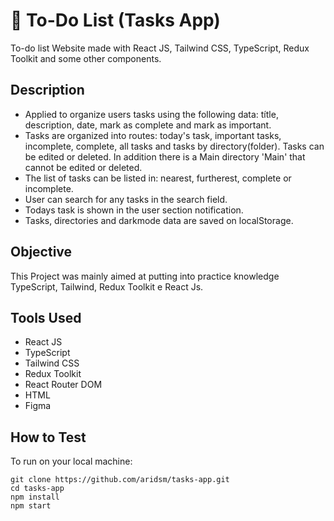 # 📅 To-Do List (Tasks App)

To-do list Website made with React JS, Tailwind CSS, TypeScript, Redux Toolkit and some other components.


## Description

- Applied to organize users tasks using the following data: títle, description, date, mark as complete and mark as important. 
- Tasks are organized into routes: today's task, important tasks, incomplete, complete, all tasks and tasks by directory(folder). Tasks can be edited or deleted. In addition there is a Main directory 'Main' that cannot be edited or deleted.
- The list of tasks can be listed in: nearest, furtherest, complete or incomplete.
- User can search for any tasks in the search field.
- Todays task is shown in the user section notification.
- Tasks, directories and darkmode data are saved on localStorage.

## Objective

This Project was mainly aimed at putting into practice knowledge TypeScript, Tailwind, Redux Toolkit e React Js.

## Tools Used

- React JS
- TypeScript
- Tailwind CSS
- Redux Toolkit
- React Router DOM
- HTML
- Figma

## How to Test

To run on your local machine: 

``` 
git clone https://github.com/aridsm/tasks-app.git
cd tasks-app
npm install
npm start
```

